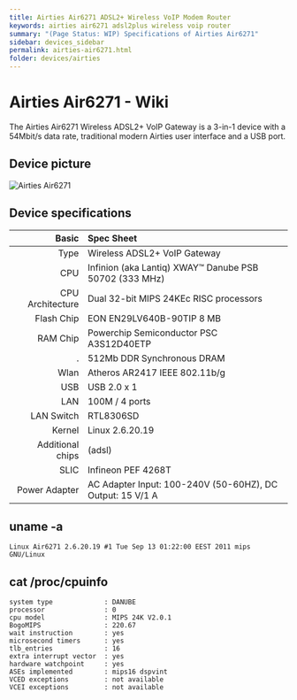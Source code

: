 ```yaml
---
title: Airties Air6271 ADSL2+ Wireless VoIP Modem Router
keywords: airties air6271 adsl2plus wireless voip router
summary: "(Page Status: WIP) Specifications of Airties Air6271"
sidebar: devices_sidebar
permalink: airties-air6271.html
folder: devices/airties
---
```


Airties Air6271 - Wiki
=========================================

The Airties Air6271 Wireless ADSL2+ VoIP Gateway is a 3-in-1 device with a 54Mbit/s data rate, traditional modern Airties user interface and a USB port.

## Device picture

![Airties Air6271](https://teknodestek.com.tr/wp-content/uploads/2017/03/1-30.jpg)

## Device specifications

Basic   | Spec Sheet
-------:|:-------------------------
Type    | Wireless ADSL2+ VoIP Gateway
CPU     | Infinion (aka Lantiq) XWAY™ Danube PSB 50702 (333 MHz)
CPU Architecture | Dual 32-bit MIPS 24KEc RISC processors
Flash Chip   | EON EN29LV640B-90TIP 8 MB
RAM Chip  |  Powerchip Semiconductor PSC A3S12D40ETP
. | 512Mb DDR Synchronous DRAM
Wlan    | Atheros AR2417 IEEE 802.11b/g
USB     | USB 2.0 x 1
LAN     | 100M / 4 ports
LAN Switch  | RTL8306SD
Kernel  | Linux 2.6.20.19
Additional chips | (adsl)
SLIC | Infineon PEF 4268T
Power Adapter | AC Adapter Input: 100-240V (50-60HZ), DC Output: 15 V/1 A

## uname -a
```
Linux Air6271 2.6.20.19 #1 Tue Sep 13 01:22:00 EEST 2011 mips GNU/Linux
```

## cat /proc/cpuinfo
```
system type             : DANUBE
processor               : 0
cpu model               : MIPS 24K V2.0.1
BogoMIPS                : 220.67
wait instruction        : yes
microsecond timers      : yes
tlb_entries             : 16
extra interrupt vector  : yes
hardware watchpoint     : yes
ASEs implemented        : mips16 dspvint
VCED exceptions         : not available
VCEI exceptions         : not available
```
